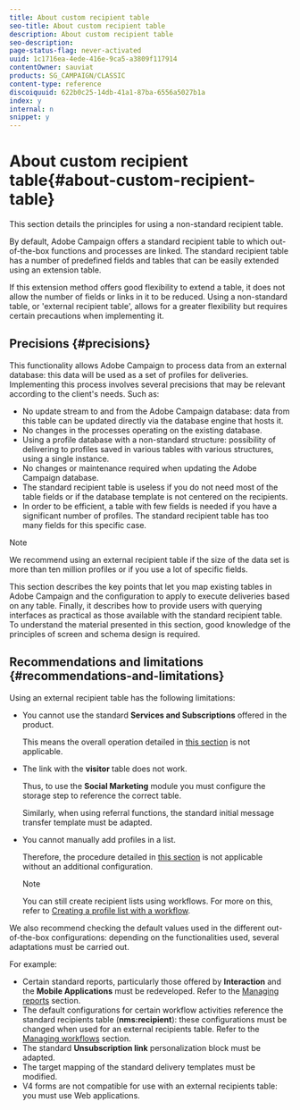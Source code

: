 ```yaml
---
title: About custom recipient table
seo-title: About custom recipient table
description: About custom recipient table
seo-description: 
page-status-flag: never-activated
uuid: 1c1716ea-4ede-416e-9ca5-a3809f117914
contentOwner: sauviat
products: SG_CAMPAIGN/CLASSIC
content-type: reference
discoiquuid: 622b0c25-14db-41a1-87ba-6556a5027b1a
index: y
internal: n
snippet: y
---
```


# About custom recipient table{#about-custom-recipient-table}

This section details the principles for using a non-standard recipient table.

By default, Adobe Campaign offers a standard recipient table to which out-of-the-box functions and processes are linked. The standard recipient table has a number of predefined fields and tables that can be easily extended using an extension table.

If this extension method offers good flexibility to extend a table, it does not allow the number of fields or links in it to be reduced. Using a non-standard table, or 'external recipient table', allows for a greater flexibility but requires certain precautions when implementing it.

## Precisions {#precisions}

This functionality allows Adobe Campaign to process data from an external database: this data will be used as a set of profiles for deliveries. Implementing this process involves several precisions that may be relevant according to the client's needs. Such as:

* No update stream to and from the Adobe Campaign database: data from this table can be updated directly via the database engine that hosts it.
* No changes in the processes operating on the existing database.
* Using a profile database with a non-standard structure: possibility of delivering to profiles saved in various tables with various structures, using a single instance.
* No changes or maintenance required when updating the Adobe Campaign database.
* The standard recipient table is useless if you do not need most of the table fields or if the database template is not centered on the recipients.
* In order to be efficient, a table with few fields is needed if you have a significant number of profiles. The standard recipient table has too many fields for this specific case.

>[!NOTE]
>
>We recommend using an external recipient table if the size of the data set is more than ten million profiles or if you use a lot of specific fields.

This section describes the key points that let you map existing tables in Adobe Campaign and the configuration to apply to execute deliveries based on any table. Finally, it describes how to provide users with querying interfaces as practical as those available with the standard recipient table. To understand the material presented in this section, good knowledge of the principles of screen and schema design is required.

## Recommendations and limitations {#recommendations-and-limitations}

Using an external recipient table has the following limitations:

* You cannot use the standard **Services and Subscriptions** offered in the product.

  This means the overall operation detailed in [this section](../../delivery/using/managing-subscriptions.md) is not applicable.

* The link with the **visitor** table does not work.

  Thus, to use the **Social Marketing** module you must configure the storage step to reference the correct table.

  Similarly, when using referral functions, the standard initial message transfer template must be adapted.

* You cannot manually add profiles in a list.

  Therefore, the procedure detailed in [this section](../../platform/using/creating-and-managing-lists.md) is not applicable without an additional configuration.

  >[!NOTE]
  >
  >You can still create recipient lists using workflows. For more on this, refer to [Creating a profile list with a workflow](../../configuration/using/creating-a-profile-list-with-a-workflow.md).

We also recommend checking the default values used in the different out-of-the-box configurations: depending on the functionalities used, several adaptations must be carried out.

For example:

* Certain standard reports, particularly those offered by **Interaction** and the **Mobile Applications** must be redeveloped. Refer to the [Managing reports](../../configuration/using/managing-reports.md) section.
* The default configurations for certain workflow activities reference the standard recipients table (**nms:recipient**): these configurations must be changed when used for an external recipients table. Refer to the [Managing workflows](../../configuration/using/managing-workflows.md) section.
* The standard **Unsubscription link** personalization block must be adapted.
* The target mapping of the standard delivery templates must be modified.
* V4 forms are not compatible for use with an external recipients table: you must use Web applications.

